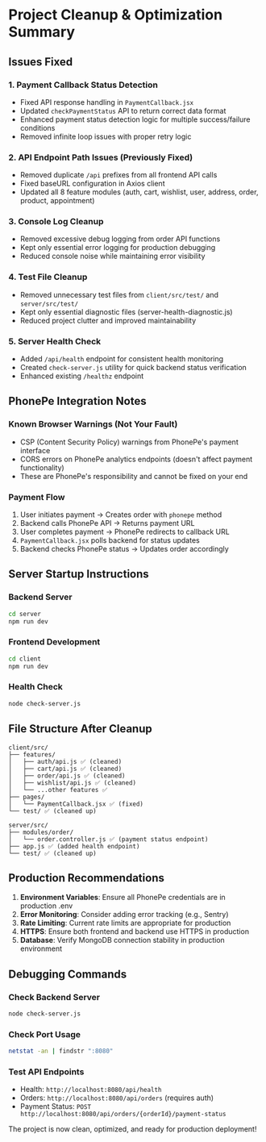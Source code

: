 # Project Cleanup & Optimization Summary

## Issues Fixed

### 1. Payment Callback Status Detection
- Fixed API response handling in `PaymentCallback.jsx`
- Updated `checkPaymentStatus` API to return correct data format
- Enhanced payment status detection logic for multiple success/failure conditions
- Removed infinite loop issues with proper retry logic

### 2. API Endpoint Path Issues (Previously Fixed)
- Removed duplicate `/api` prefixes from all frontend API calls
- Fixed baseURL configuration in Axios client
- Updated all 8 feature modules (auth, cart, wishlist, user, address, order, product, appointment)

### 3. Console Log Cleanup
- Removed excessive debug logging from order API functions
- Kept only essential error logging for production debugging
- Reduced console noise while maintaining error visibility

### 4. Test File Cleanup  
- Removed unnecessary test files from `client/src/test/` and `server/src/test/`
- Kept only essential diagnostic files (server-health-diagnostic.js)
- Reduced project clutter and improved maintainability

### 5. Server Health Check
- Added `/api/health` endpoint for consistent health monitoring
- Created `check-server.js` utility for quick backend status verification
- Enhanced existing `/healthz` endpoint

## PhonePe Integration Notes

### Known Browser Warnings (Not Your Fault)
- CSP (Content Security Policy) warnings from PhonePe's payment interface
- CORS errors on PhonePe analytics endpoints (doesn't affect payment functionality)
- These are PhonePe's responsibility and cannot be fixed on your end

### Payment Flow
1. User initiates payment → Creates order with `phonepe` method
2. Backend calls PhonePe API → Returns payment URL
3. User completes payment → PhonePe redirects to callback URL
4. `PaymentCallback.jsx` polls backend for status updates
5. Backend checks PhonePe status → Updates order accordingly

## Server Startup Instructions

### Backend Server
```bash
cd server
npm run dev
```

### Frontend Development
```bash
cd client  
npm run dev
```

### Health Check
```bash
node check-server.js
```

## File Structure After Cleanup

```
client/src/
├── features/
│   ├── auth/api.js ✅ (cleaned)
│   ├── cart/api.js ✅ (cleaned)
│   ├── order/api.js ✅ (cleaned)
│   ├── wishlist/api.js ✅ (cleaned)
│   └── ...other features ✅
├── pages/
│   └── PaymentCallback.jsx ✅ (fixed)
└── test/ ✅ (cleaned up)

server/src/
├── modules/order/
│   └── order.controller.js ✅ (payment status endpoint)
├── app.js ✅ (added health endpoint)
└── test/ ✅ (cleaned up)
```

## Production Recommendations

1. **Environment Variables**: Ensure all PhonePe credentials are in production .env
2. **Error Monitoring**: Consider adding error tracking (e.g., Sentry)
3. **Rate Limiting**: Current rate limits are appropriate for production
4. **HTTPS**: Ensure both frontend and backend use HTTPS in production
5. **Database**: Verify MongoDB connection stability in production environment

## Debugging Commands

### Check Backend Server
```bash
node check-server.js
```

### Check Port Usage
```bash
netstat -an | findstr ":8080"
```

### Test API Endpoints
- Health: `http://localhost:8080/api/health`
- Orders: `http://localhost:8080/api/orders` (requires auth)
- Payment Status: `POST http://localhost:8080/api/orders/{orderId}/payment-status`

The project is now clean, optimized, and ready for production deployment!